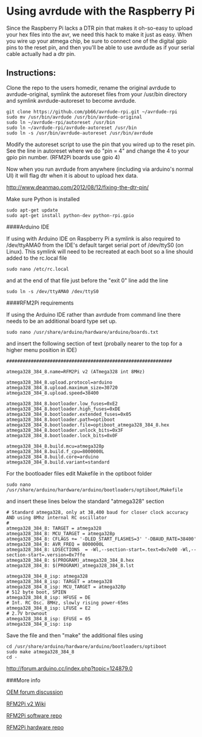 Using avrdude with the Raspberry Pi
===================================

Since the Raspberry Pi lacks a DTR pin that makes it oh-so-easy to upload your hex files into
the avr, we need this hack to make it just as easy.  When you wire up your atmega chip, be sure
to connect one of the digital gpio pins to the reset pin, and then you'll be able to use avrdude
as if your serial cable actually had a dtr pin.

Instructions:
-------------

Clone the repo to the users homedir, rename the original avrdude to avrdude-original, symlink the autoreset files from your /usr/bin directory and symlink avrdude-autoreset to become avrdude.

    git clone https://github.com/pb66/avrdude-rpi.git ~/avrdude-rpi
    sudo mv /usr/bin/avrdude /usr/bin/avrdude-original
    sudo ln ~/avrdude-rpi/autoreset /usr/bin
    sudo ln ~/avrdude-rpi/avrdude-autoreset /usr/bin
    sudo ln -s /usr/bin/avrdude-autoreset /usr/bin/avrdude

Modify the autoreset script to use the pin that you wired up to the reset pin.  See the line in
autoreset where we do "pin = 4" and change the 4 to your gpio pin number. (RFM2Pi boards use gpio 4)

Now when you run avrdude from anywhere (including via arduino's normal UI) it will flag dtr when
it is about to upload hex data.

http://www.deanmao.com/2012/08/12/fixing-the-dtr-pin/

Make sure Python is installed

    sudo apt-get update
    sudo apt-get install python-dev python-rpi.gpio
    
####Arduino IDE

If using with Arduino IDE on Raspberry Pi a symlink is also required to /dev/ttyAMA0 from the IDE's default target serial port of /dev/ttyS0 (on Linux). 
This symlink will need to be recreated at each boot so a line should added to the rc.local file

    sudo nano /etc/rc.local
    
and at the end of that file just before the "exit 0" line add the line

    sudo ln -s /dev/ttyAMA0 /dev/ttyS0
    
####RFM2Pi requirements

If using the Arduino IDE rather than avrdude from command line there needs to be an additional board type set up.

    sudo nano /usr/share/arduino/hardware/arduino/boards.txt
    
and insert the following section of text (probally nearer to the top for a higher menu position in IDE)

    #############################################################

    atmega328_384_8.name=RFM2Pi v2 (ATmega328 int 8MHz)

    atmega328_384_8.upload.protocol=arduino
    atmega328_384_8.upload.maximum_size=30720
    atmega328_384_8.upload.speed=38400
    
    atmega328_384_8.bootloader.low_fuses=0xE2
    atmega328_384_8.bootloader.high_fuses=0xDE
    atmega328_384_8.bootloader.extended_fuses=0x05
    atmega328_384_8.bootloader.path=optiboot
    atmega328_384_8.bootloader.file=optiboot_atmega328_384_8.hex
    atmega328_384_8.bootloader.unlock_bits=0x3F
    atmega328_384_8.bootloader.lock_bits=0x0F
    
    atmega328_384_8.build.mcu=atmega328p
    atmega328_384_8.build.f_cpu=8000000L
    atmega328_384_8.build.core=arduino
    atmega328_384_8.build.variant=standard
    
For the bootloader files edit Makefile in the optiboot folder

    sudo nano /usr/share/arduino/hardware/arduino/bootloaders/optiboot/Makefile

and insert these lines below the standard "atmega328" section 
    
    # Standard atmega328, only at 38,400 baud for closer clock accuracy AND using 8Mhz internal RC oscillator
    #
    atmega328_384_8: TARGET = atmega328
    atmega328_384_8: MCU_TARGET = atmega328p
    atmega328_384_8: CFLAGS += '-DLED_START_FLASHES=3' '-DBAUD_RATE=38400'
    atmega328_384_8: AVR_FREQ = 8000000L
    atmega328_384_8: LDSECTIONS  = -Wl,--section-start=.text=0x7e00 -Wl,--section-start=.version=0x7ffe
    atmega328_384_8: $(PROGRAM)_atmega328_384_8.hex
    atmega328_384_8: $(PROGRAM)_atmega328_384_8.lst
    
    atmega328_384_8_isp: atmega328
    atmega328_384_8_isp: TARGET = atmega328
    atmega328_384_8_isp: MCU_TARGET = atmega328p
    # 512 byte boot, SPIEN
    atmega328_384_8_isp: HFUSE = DE
    # Int. RC Osc. 8MHz, slowly rising power-65ms
    atmega328_384_8_isp: LFUSE = E2
    # 2.7V brownout
    atmega328_384_8_isp: EFUSE = 05
    atmega328_384_8_isp: isp

Save the file and then "make" the additional files using

    cd /usr/share/arduino/hardware/arduino/bootloaders/optiboot
    sudo make atmega328_384_8
    cd -

http://forum.arduino.cc/index.php?topic=124879.0

###More info

[OEM forum discussion](http://openenergymonitor.org/emon/node/6121)

[RFM2Pi v2 Wiki](http://wiki.openenergymonitor.org/index.php?title=RFM12Pi_V2)

[RFM2Pi software repo](https://github.com/openenergymonitor/RFM2Pi)

[RFM2Pi hardware repo](https://github.com/openenergymonitor/Hardware/tree/master/RFM2Pi)


